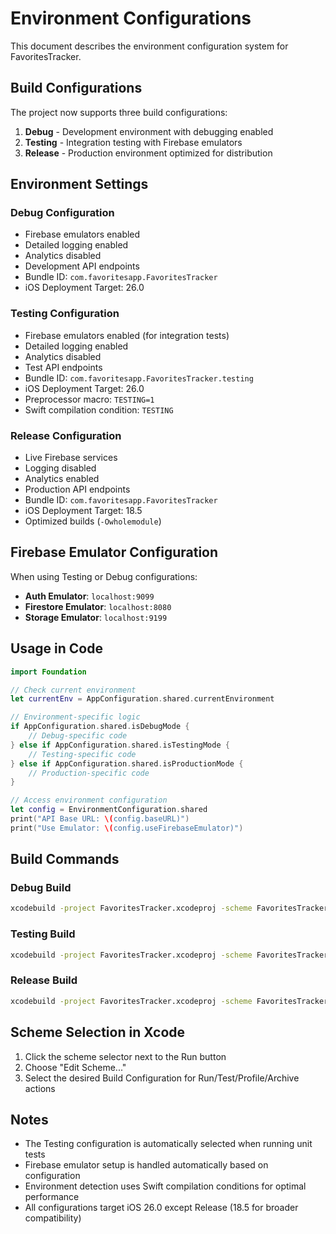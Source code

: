 # Environment Configurations

This document describes the environment configuration system for FavoritesTracker.

## Build Configurations

The project now supports three build configurations:

1. **Debug** - Development environment with debugging enabled
2. **Testing** - Integration testing with Firebase emulators
3. **Release** - Production environment optimized for distribution

## Environment Settings

### Debug Configuration
- Firebase emulators enabled
- Detailed logging enabled
- Analytics disabled
- Development API endpoints
- Bundle ID: `com.favoritesapp.FavoritesTracker`
- iOS Deployment Target: 26.0

### Testing Configuration
- Firebase emulators enabled (for integration tests)
- Detailed logging enabled
- Analytics disabled
- Test API endpoints
- Bundle ID: `com.favoritesapp.FavoritesTracker.testing`
- iOS Deployment Target: 26.0
- Preprocessor macro: `TESTING=1`
- Swift compilation condition: `TESTING`

### Release Configuration
- Live Firebase services
- Logging disabled
- Analytics enabled
- Production API endpoints
- Bundle ID: `com.favoritesapp.FavoritesTracker`
- iOS Deployment Target: 18.5
- Optimized builds (`-Owholemodule`)

## Firebase Emulator Configuration

When using Testing or Debug configurations:

- **Auth Emulator**: `localhost:9099`
- **Firestore Emulator**: `localhost:8080`
- **Storage Emulator**: `localhost:9199`

## Usage in Code

```swift
import Foundation

// Check current environment
let currentEnv = AppConfiguration.shared.currentEnvironment

// Environment-specific logic
if AppConfiguration.shared.isDebugMode {
    // Debug-specific code
} else if AppConfiguration.shared.isTestingMode {
    // Testing-specific code
} else if AppConfiguration.shared.isProductionMode {
    // Production-specific code
}

// Access environment configuration
let config = EnvironmentConfiguration.shared
print("API Base URL: \(config.baseURL)")
print("Use Emulator: \(config.useFirebaseEmulator)")
```

## Build Commands

### Debug Build
```bash
xcodebuild -project FavoritesTracker.xcodeproj -scheme FavoritesTracker -configuration Debug build
```

### Testing Build
```bash
xcodebuild -project FavoritesTracker.xcodeproj -scheme FavoritesTracker -configuration Testing build
```

### Release Build
```bash
xcodebuild -project FavoritesTracker.xcodeproj -scheme FavoritesTracker -configuration Release build
```

## Scheme Selection in Xcode

1. Click the scheme selector next to the Run button
2. Choose "Edit Scheme..."
3. Select the desired Build Configuration for Run/Test/Profile/Archive actions

## Notes

- The Testing configuration is automatically selected when running unit tests
- Firebase emulator setup is handled automatically based on configuration
- Environment detection uses Swift compilation conditions for optimal performance
- All configurations target iOS 26.0 except Release (18.5 for broader compatibility)